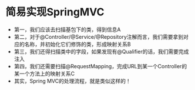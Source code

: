 # 简易实现SpringMVC

- 第一，我们应该去扫描基包下的类，得到信息A
- 第二，对于@Controller/@Service/@Repository注解而言，我们需要拿到对应的名称，并初始化它们修饰的类，形成映射关系B
- 第三，我们还得扫描类中的字段，如果发现有@Qualifier的话，我们需要完成注入
- 第四，我们还需要扫描@RequestMapping，完成URL到某一个Controller的某一个方法上的映射关系C
- 其实，Spring MVC的处理流程，就是类似这样的！

